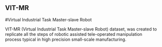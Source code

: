 ## VIT-MR

#Virtual Industrial Task Master-slave Robot

VIT-MR (Virtual Industrial Task Master-slave Robot) dataset, was created to replicate all the steps of robotic
assisted tele-operated manipulation process typical in high precision small-scale manufacturing.